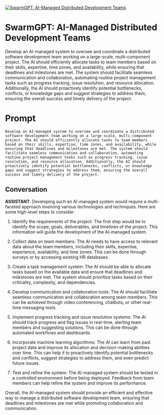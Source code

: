 
[![SwarmGPT: AI-Managed Distributed Development Teams](https://flow-prompt-covers.s3.us-west-1.amazonaws.com/icon/futuristic/futu_10.png)]()
# SwarmGPT: AI-Managed Distributed Development Teams 
Develop an AI-managed system to oversee and coordinate a distributed software development team working on a large-scale, multi-component project. The AI should efficiently allocate tasks to team members based on their skills, expertise, time zones, and availability, while ensuring that deadlines and milestones are met. The system should facilitate seamless communication and collaboration, automating routine project management tasks such as progress tracking, issue resolution, and resource allocation. Additionally, the AI should proactively identify potential bottlenecks, conflicts, or knowledge gaps and suggest strategies to address them, ensuring the overall success and timely delivery of the project.

# Prompt

```
Develop an AI-managed system to oversee and coordinate a distributed software development team working on a large-scale, multi-component project. The AI should efficiently allocate tasks to team members based on their skills, expertise, time zones, and availability, while ensuring that deadlines and milestones are met. The system should facilitate seamless communication and collaboration, automating routine project management tasks such as progress tracking, issue resolution, and resource allocation. Additionally, the AI should proactively identify potential bottlenecks, conflicts, or knowledge gaps and suggest strategies to address them, ensuring the overall success and timely delivery of the project.
```

## Conversation

**ASSISTANT**: Developing such an AI-managed system would require a multi-faceted approach involving various technologies and techniques. Here are some high-level steps to consider:



1. Identify the requirements of the project: The first step would be to identify the scope, goals, deliverables, and timelines of the project. This information will guide the development of the AI-managed system.



2. Collect data on team members: The AI needs to have access to relevant data about the team members, including their skills, expertise, experience, availability, and time zones. This can be done through surveys or by accessing existing HR databases.



3. Create a task management system: The AI should be able to allocate tasks based on the available data and ensure that deadlines and milestones are met. The system should prioritize tasks based on their criticality, complexity, and dependencies.



4. Develop communication and collaboration tools: The AI should facilitate seamless communication and collaboration among team members. This can be achieved through video conferencing, chatbots, or other real-time messaging tools.



5. Implement progress tracking and issue resolution systems: The AI should track progress and flag issues in real-time, alerting team members and suggesting solutions. This can be done through automated workflows and dashboards.



6. Incorporate machine learning algorithms: The AI can learn from past project data and improve its allocation and decision-making abilities over time. This can help it to proactively identify potential bottlenecks and conflicts, suggest strategies to address them, and even predict future issues.



7. Test and refine the system: The AI-managed system should be tested in a controlled environment before being deployed. Feedback from team members can help refine the system and improve its performance. 



Overall, the AI-managed system should provide an efficient and effective way to manage a distributed software development team, ensuring that deadlines and milestones are met while promoting collaboration and communication.


